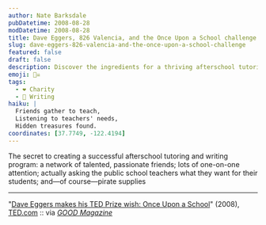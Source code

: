 ```yaml
---
author: Nate Barksdale
pubDatetime: 2008-08-28
modDatetime: 2008-08-28
title: Dave Eggers, 826 Valencia, and the Once Upon a School challenge
slug: dave-eggers-826-valencia-and-the-once-upon-a-school-challenge
featured: false
draft: false
description: Discover the ingredients for a thriving afterschool tutoring program, featuring community engagement and creative resources.
emoji: 🏴‍☠️
tags:
  - ❤️ Charity
  - 📝 Writing
haiku: |
  Friends gather to teach,  
  Listening to teachers' needs,  
  Hidden treasures found.
coordinates: [37.7749, -122.4194]
---
```


The secret to creating a successful afterschool tutoring and writing program: a network of talented, passionate friends; lots of one-on-one attention; actually asking the public school teachers what they want for their students; and—of course—pirate supplies

---

"[Dave Eggers makes his TED Prize wish: Once Upon a School](https://www.google.com/search?q=%22Dave%20Eggers%20makes%20his%20TED%20Prize%20wish%3A%20Once%20Upon%20a%20School%22%20ted.com)" (2008), [TED.com](http://www.ted.com/) :: via [_GOOD Magazine_](http://web.archive.org/web/20081229154507/http://www.goodmagazine.com:80/section/Projects/project_012)
